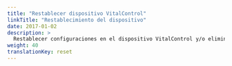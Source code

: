 ```yaml
---
title: "Restablecer dispositivo VitalControl"
linkTitle: "Restablecimiento del dispositivo"
date: 2017-01-02
description: >
  Restablecer configuraciones en el dispositivo VitalControl y/o eliminar todos los datos de los animales.
weight: 40
translationKey: reset
---
```

